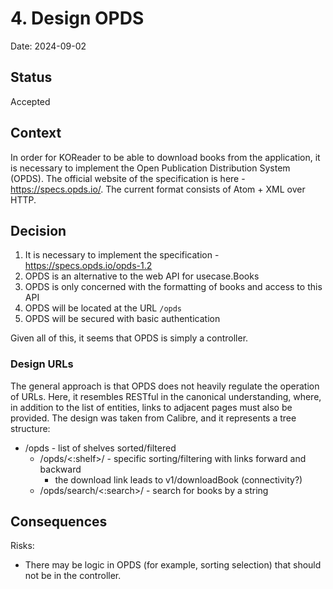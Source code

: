 # 4. Design OPDS

Date: 2024-09-02

## Status

Accepted

## Context

In order for KOReader to be able to download books from the application, it is necessary to implement the Open Publication Distribution System (OPDS). The official website of the specification is here - https://specs.opds.io/. The current format consists of Atom + XML over HTTP.

## Decision

1. It is necessary to implement the specification - https://specs.opds.io/opds-1.2
2. OPDS is an alternative to the web API for usecase.Books
3. OPDS is only concerned with the formatting of books and access to this API
4. OPDS will be located at the URL `/opds`
5. OPDS will be secured with basic authentication

Given all of this, it seems that OPDS is simply a controller.

### Design URLs

The general approach is that OPDS does not heavily regulate the operation of URLs. Here, it resembles RESTful in the canonical understanding, where, in addition to the list of entities, links to adjacent pages must also be provided. The design was taken from Calibre, and it represents a tree structure:
- /opds - list of shelves sorted/filtered
    - /opds/<:shelf>/ - specific sorting/filtering with links forward and backward
        - the download link leads to v1/downloadBook (connectivity?)
    - /opds/search/<:search>/ - search for books by a string

## Consequences

Risks:
- There may be logic in OPDS (for example, sorting selection) that should not be in the controller.
